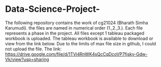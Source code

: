 # Data-Science-Project-
The following repository contains the work of cg21024 (Bharath Simha Karumudi).
the files are named in numerical order (1.,2.,3.). 
Each file represents a phase in the project. 
All files except 1 tableau packaged workbook is uploaded. 
The tableau workbook is available to download or view from the link below. 
Due to the limits of max file size in github, I could not upload the file. 
The link: https://drive.google.com/file/d/1TVi4RnWK4sQcCqDcoVP7fjsky-Gdw-Vk/view?usp=sharing
